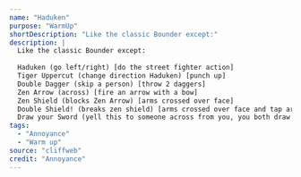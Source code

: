 ```yaml
---
name: "Haduken"
purpose: "WarmUp"
shortDescription: "Like the classic Bounder except:"
description: |
  Like the classic Bounder except:
  
  Haduken (go left/right) [do the street fighter action]
  Tiger Uppercut (change direction Haduken) [punch up]
  Double Dagger (skip a person) [throw 2 daggers]
  Zen Arrow (across) [fire an arrow with a bow]
  Zen Shield (blocks Zen Arrow) [arms crossed over face]
  Double Shield! (breaks zen shield) [arms crossed over face and tap arms together]
  Draw your Sword (yell this to someone across from you, you both draw swords, everyone else goes "Ahhh!" as you quickly change places running at each other with swords out)
tags:
  - "Annoyance"
  - "Warm up"
source: "cliffweb"
credit: "Annoyance"
---
```


